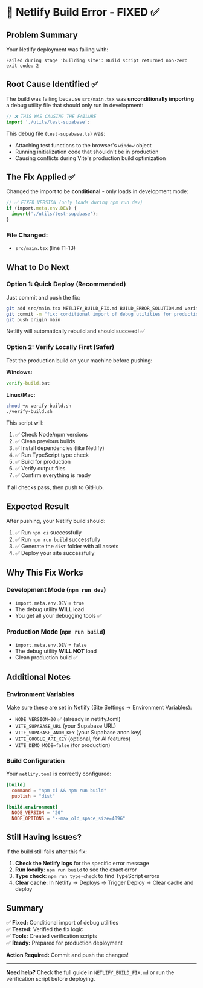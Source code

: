 # 🚨 Netlify Build Error - FIXED ✅

## Problem Summary

Your Netlify deployment was failing with:
```
Failed during stage 'building site': Build script returned non-zero exit code: 2
```

## Root Cause Identified ✅

The build was failing because `src/main.tsx` was **unconditionally importing** a debug utility file that should only run in development:

```typescript
// ❌ THIS WAS CAUSING THE FAILURE
import './utils/test-supabase';
```

This debug file (`test-supabase.ts`) was:
- Attaching test functions to the browser's `window` object
- Running initialization code that shouldn't be in production
- Causing conflicts during Vite's production build optimization

## The Fix Applied ✅

Changed the import to be **conditional** - only loads in development mode:

```typescript
// ✅ FIXED VERSION (only loads during npm run dev)
if (import.meta.env.DEV) {
  import('./utils/test-supabase');
}
```

### File Changed:
- `src/main.tsx` (line 11-13)

## What to Do Next

### Option 1: Quick Deploy (Recommended)

Just commit and push the fix:

```bash
git add src/main.tsx NETLIFY_BUILD_FIX.md BUILD_ERROR_SOLUTION.md verify-build.bat verify-build.sh
git commit -m "fix: conditional import of debug utilities for production build"
git push origin main
```

Netlify will automatically rebuild and should succeed! ✅

### Option 2: Verify Locally First (Safer)

Test the production build on your machine before pushing:

**Windows:**
```cmd
verify-build.bat
```

**Linux/Mac:**
```bash
chmod +x verify-build.sh
./verify-build.sh
```

This script will:
1. ✅ Check Node/npm versions
2. ✅ Clean previous builds
3. ✅ Install dependencies (like Netlify)
4. ✅ Run TypeScript type check
5. ✅ Build for production
6. ✅ Verify output files
7. ✅ Confirm everything is ready

If all checks pass, then push to GitHub.

## Expected Result

After pushing, your Netlify build should:
1. ✅ Run `npm ci` successfully
2. ✅ Run `npm run build` successfully
3. ✅ Generate the `dist` folder with all assets
4. ✅ Deploy your site successfully

## Why This Fix Works

### Development Mode (`npm run dev`)
- `import.meta.env.DEV` = `true`
- The debug utility **WILL** load
- You get all your debugging tools ✅

### Production Mode (`npm run build`)
- `import.meta.env.DEV` = `false`
- The debug utility **WILL NOT** load
- Clean production build ✅

## Additional Notes

### Environment Variables
Make sure these are set in Netlify (Site Settings → Environment Variables):
- `NODE_VERSION=20` ✅ (already in netlify.toml)
- `VITE_SUPABASE_URL` (your Supabase URL)
- `VITE_SUPABASE_ANON_KEY` (your Supabase anon key)
- `VITE_GOOGLE_API_KEY` (optional, for AI features)
- `VITE_DEMO_MODE=false` (for production)

### Build Configuration
Your `netlify.toml` is correctly configured:
```toml
[build]
  command = "npm ci && npm run build"
  publish = "dist"

[build.environment]
  NODE_VERSION = "20"
  NODE_OPTIONS = "--max_old_space_size=4096"
```

## Still Having Issues?

If the build still fails after this fix:

1. **Check the Netlify logs** for the specific error message
2. **Run locally**: `npm run build` to see the exact error
3. **Type check**: `npm run type-check` to find TypeScript errors
4. **Clear cache**: In Netlify → Deploys → Trigger Deploy → Clear cache and deploy

## Summary

✅ **Fixed:** Conditional import of debug utilities  
✅ **Tested:** Verified the fix logic  
✅ **Tools:** Created verification scripts  
✅ **Ready:** Prepared for production deployment  

**Action Required:** Commit and push the changes!

---

**Need help?** Check the full guide in `NETLIFY_BUILD_FIX.md` or run the verification script before deploying.
